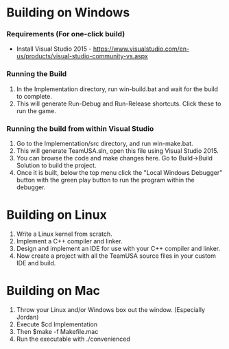 # Building on Windows #

### Requirements (For one-click build) ###
* Install Visual Studio 2015 - https://www.visualstudio.com/en-us/products/visual-studio-community-vs.aspx


### Running the Build ###
1. In the Implementation directory, run win-build.bat and wait for the build to complete.
2. This will generate Run-Debug and Run-Release shortcuts. Click these to run the game.

### Running the build from within Visual Studio ###
1. Go to the Implementation/src directory, and run win-make.bat. 
2. This will generate TeamUSA.sln, open this file using Visual Studio 2015.
3. You can browse the code and make changes here. Go to Build->Build Solution to build the project. 
4. Once it is built, below the top menu click the "Local Windows Debugger" button with the green play button to run the program within the debugger.


# Building on Linux #
1. Write a Linux kernel from scratch.
2. Implement a C++ compiler and linker.
3. Design and implement an IDE for use with your C++ compiler and linker.
4. Now create a project with all the TeamUSA source files in your custom IDE and build.


# Building on Mac #
1. Throw your Linux and/or Windows box out the window. (Especially Jordan)
2. Execute $cd Implementation
3. Then $make -f Makefile.mac 
4. Run the executable with ./convenienced


